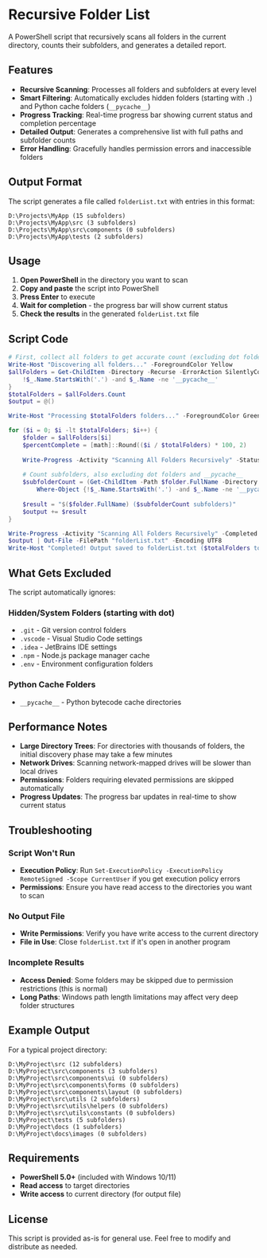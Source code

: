 # Recursive Folder List

A PowerShell script that recursively scans all folders in the current directory, counts their subfolders, and generates a detailed report.

## Features

- **Recursive Scanning**: Processes all folders and subfolders at every level
- **Smart Filtering**: Automatically excludes hidden folders (starting with `.`) and Python cache folders (`__pycache__`)
- **Progress Tracking**: Real-time progress bar showing current status and completion percentage
- **Detailed Output**: Generates a comprehensive list with full paths and subfolder counts
- **Error Handling**: Gracefully handles permission errors and inaccessible folders

## Output Format

The script generates a file called `folderList.txt` with entries in this format:
```
D:\Projects\MyApp (15 subfolders)
D:\Projects\MyApp\src (3 subfolders)
D:\Projects\MyApp\src\components (0 subfolders)
D:\Projects\MyApp\tests (2 subfolders)
```

## Usage

1. **Open PowerShell** in the directory you want to scan
2. **Copy and paste** the script into PowerShell
3. **Press Enter** to execute
4. **Wait for completion** - the progress bar will show current status
5. **Check the results** in the generated `folderList.txt` file

## Script Code

```powershell
# First, collect all folders to get accurate count (excluding dot folders and __pycache__)
Write-Host "Discovering all folders..." -ForegroundColor Yellow
$allFolders = Get-ChildItem -Directory -Recurse -ErrorAction SilentlyContinue | Where-Object {
    !$_.Name.StartsWith('.') -and $_.Name -ne '__pycache__'
}
$totalFolders = $allFolders.Count
$output = @()

Write-Host "Processing $totalFolders folders..." -ForegroundColor Green

for ($i = 0; $i -lt $totalFolders; $i++) {
    $folder = $allFolders[$i]
    $percentComplete = [math]::Round(($i / $totalFolders) * 100, 2)
    
    Write-Progress -Activity "Scanning All Folders Recursively" -Status "[$($i+1)/$totalFolders] $($folder.Name)" -PercentComplete $percentComplete
    
    # Count subfolders, also excluding dot folders and __pycache__
    $subfolderCount = (Get-ChildItem -Path $folder.FullName -Directory -Recurse -ErrorAction SilentlyContinue | 
        Where-Object {!$_.Name.StartsWith('.') -and $_.Name -ne '__pycache__'}).Count
    
    $result = "$($folder.FullName) ($subfolderCount subfolders)"
    $output += $result
}

Write-Progress -Activity "Scanning All Folders Recursively" -Completed
$output | Out-File -FilePath "folderList.txt" -Encoding UTF8
Write-Host "Completed! Output saved to folderList.txt ($totalFolders total folders processed)" -ForegroundColor Green
```

## What Gets Excluded

The script automatically ignores:

### Hidden/System Folders (starting with dot)
- `.git` - Git version control folders
- `.vscode` - Visual Studio Code settings
- `.idea` - JetBrains IDE settings
- `.npm` - Node.js package manager cache
- `.env` - Environment configuration folders

### Python Cache Folders
- `__pycache__` - Python bytecode cache directories

## Performance Notes

- **Large Directory Trees**: For directories with thousands of folders, the initial discovery phase may take a few minutes
- **Network Drives**: Scanning network-mapped drives will be slower than local drives
- **Permissions**: Folders requiring elevated permissions are skipped automatically
- **Progress Updates**: The progress bar updates in real-time to show current status

## Troubleshooting

### Script Won't Run
- **Execution Policy**: Run `Set-ExecutionPolicy -ExecutionPolicy RemoteSigned -Scope CurrentUser` if you get execution policy errors
- **Permissions**: Ensure you have read access to the directories you want to scan

### No Output File
- **Write Permissions**: Verify you have write access to the current directory
- **File in Use**: Close `folderList.txt` if it's open in another program

### Incomplete Results
- **Access Denied**: Some folders may be skipped due to permission restrictions (this is normal)
- **Long Paths**: Windows path length limitations may affect very deep folder structures

## Example Output

For a typical project directory:
```
D:\MyProject\src (12 subfolders)
D:\MyProject\src\components (3 subfolders)
D:\MyProject\src\components\ui (0 subfolders)
D:\MyProject\src\components\forms (0 subfolders)
D:\MyProject\src\components\layout (0 subfolders)
D:\MyProject\src\utils (2 subfolders)
D:\MyProject\src\utils\helpers (0 subfolders)
D:\MyProject\src\utils\constants (0 subfolders)
D:\MyProject\tests (5 subfolders)
D:\MyProject\docs (1 subfolders)
D:\MyProject\docs\images (0 subfolders)
```

## Requirements

- **PowerShell 5.0+** (included with Windows 10/11)
- **Read access** to target directories
- **Write access** to current directory (for output file)

## License

This script is provided as-is for general use. Feel free to modify and distribute as needed.
